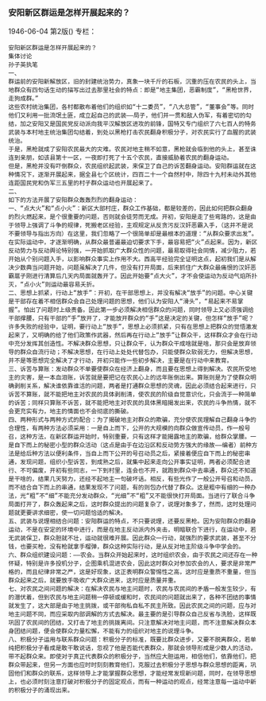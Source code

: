 ### 安阳新区群运是怎样开展起来的？

1946-06-04
第2版()
专栏：

    安阳新区群运是怎样开展起来的？
    集体讨论
    孙子英执笔
    一、
    群运前的安阳新解放区，旧的封建统治势力，真象一块千斤的石板，沉重的压在农民的头上，当地群众有四句话生动的描写出过去那里社会的特点：即是“地主集团，恶霸制度”，“黑枪世界，走狗成群。”
    这些农村统治集团，各村都散布着他们的组织如“十二委员”，“八大总管”，“董事会”等。同时他们又利用一批流氓土匪，成立起自己的武装——局子，他们并一贯和敌人伪军，有着密切的勾结，加之安阳又是国民党反动派向我平汉解放区进攻的前锋，国特又专门组织了六七百人的特务武装与本村地主统治集团勾结着，到处以黑枪打击农民翻身积极分子，对农民实行了血腥的武装统治。
    于是，黑枪就成了安阳农民最大的灾难。农民对地主稍不如意，黑枪就会临到他的头上，甚至诛连到亲朋，如该县第十一区，一夜即打死了十五个农民，直接威胁着农民的翻身运动。
    但是，黑枪并没有吓倒群众，农民组织起武装，来保卫了自己的诉苦翻身运动。安阳群运就在这种情况下，逐渐开展起来，据全县七个区统计，四百二十一个自然村中，除四十九村未动外其他连距国民党和伪军三五里的村子群众运动也开展起来了。
    二、
    如下的方法开展了安阳群众轰轰烈烈的翻身运动：
    一、“点大火”和“点小火”：新区大部村庄，群众工作基础，都是较差的，因此如何把群众翻身的烈火燃起来，是个很重要的问题，否则就会徒劳而无成。开初，安阳是走了些弯路的，这是由于领导上强调了斗争的规律，死搬老区经验，主观规定从反贪污反汉奸恶霸入手，（这并不是说不要领导与指出方向）在这里，我们忽略了一个很简单却是最根本的道理：“从群众要求出发”。在实际运动中，才逐渐明确，从群众最普遍最迫切要求下手，最容易把“火”点起来。因为，新区反动势力与反动舆论特别强，一开始抓取广大群众性的问题，最易取得社会同情，减少阻力，若开始从个别问题入手，以影响群众事实上作用不大。西高平经验完全证明这点，起初我们是从解决少数典当问题开始，问题虽解决了几件，但没有打开局面，后来抓住广大群众最痛恨的汉奸恶霸扈子刚进行清算后几天内局面就轰开了。因此开始要“点大火”，才不会使运动为反动气焰所扑灭，“点小火”则运动最容易夭折。
    二、思想上抓紧，行动上“放手”：开初，在干部思想上，并没有解决“放手”的问题。中心关键是干部存在着不相信群众会自己处理问题的思想，他们认为安阳人“滑头”，“易起来不易掌握”。怕出了问题时上级责备。因此第一步必须解决相信群众的问题，同时领导上又必须强调给干部撑腰，只有干部的“手”放开了，才能放开群众的“手”这是决定的关键，但怎样“放手”呢？许多失败的经验中，证明，要行动上“放手”，思想上必须抓紧，只有在思想上把群众的觉悟激发起来了，又明确的给了他们政策作武器，然后再在行动上“放手”让群众干，这样群众才会在行动中充分发挥其创造性。不解决群众思想，只让群众干，认为群众干成啥就是啥，那只会是放弃领导的群众自流行动；不解决思想，在行动上处处代替包办，只能使群众软弱无力，但解决思想，并不是等思想完全解决了才行动，开初只能作一些初步解决，主要是在行动中来教育。
    三、诉苦与算账：发动群众不单要使群众在经济上翻身，而且要在思想上得到解决。农民所受地主的灾害，是一本血泪账，诉苦就是要把记在农民心上的远年账倒出来。算账则是为了使群众明确剥削关系，解决谁依靠谁活的问题，两者是打通群众思想的灵魂，因此必须结合起来进行，只诉苦不算账，就不能把地主对农民的具体剥削清，使农民的阶级自觉意识化，只会流于一种简单的诉苦；同样只算账不诉苦，就不能把地主对农民的具体黑暗揭发出来，农民的斗争热情，就不会更充实有力，地主的情面也不会彻底的撕破。
    四、两种形式与两种方式的配合：为了揭破地主对群众的欺骗，充分使农民理解自己翻身斗争的合理性，有两种方法必须采用：一是自上而下，公开的大规模的向群众做宣传动员，作一般号召，这种方法，在新区群运开始时，特别重要，只有这样才能揭露地主的欺骗，给群众掌腰。一是自下而上的秘密小型的群众活动（这点是由于在边沿区和反动势方强大的缘故——编者）前种方法是给后种方法以便利条件，当自上而下公开的号召动员之后，紧接着便应自下而上的秘密串通，发现问题，组织小型诉苦，到成熟之后，就集中起来走向公开事实证明，两者必须配合进行、不可偏废，开初有些同志，一下到村里，连会也不开，就跑到群众中去串通，群众还不知道是干啥的，结果几天努力，还经不起地主一句破坏话。相反，有些光作了一般公开号召和动员，而不结合自下而上的串通，结果发现不了问题，有的则包办代替了群众。这是粗中有细的一种办法，光“粗”不“细”不能充分发动群众，“光细”不“粗”又不能很快打开局面。当进行了联合斗争局面打开了，群众轰起来之后，这时群众提出的问题复杂了，说理对象多了，然而，这时处理问题就更要讲求细密，使一切问题恰适的解决。
    五、武装与说理相结合问题：安阳群运的特点，不只要说理，还要反黑枪。因为安阳群众的翻身运动，不是在安定的环境中进行，而是在地主反动派内外夹击，明暗联合下进行，在运动中，若无武装保卫，群众胆就不壮，运动就很难开展。因此群众一行动，就强烈的要求武装，甚至不分钱，也要买枪，没有枪就拿手榴弹，群众这种实际行动，是从反对地主阶级斗争中学会的。
    六、群众组织建设问题：——农会。当群众开始起来时，这时组织农会，由于农民之间还存在一种怀疑，特别是许多投机分子，企图乘机混进农会，因此这时群众对参加农会的人，要求是非常严格的，而且纪律非常之严，这是好现象，这正表明群众警惕性之高，这时应是重质不重量，但当群众起来之后，就要放手吸收广大群众进来，这时应是质量并重。
    七、对农民之间问题的解决：在解决农民与地主问题时，农民与农民间的矛盾一般发生较少，有的潜伏着，但到农民与地主问题稍一停顿或缓和时，农民间的问题就出来了，各种不团结的事情就发生了，这大部是由于地主挑拨，或干部徇私自私不民主所致。因此农民之间的问题，应与对地主问题不同，而应采取内部调解的方式去解决。最主要的是引导群众自己反省与洗脸，这样既巩固了农民间的团结，又打击了地主的挑拨离间。只注意解决对地主问题，而不注意解决群众本身团结问题，便会使群众力量松懈，不能有力的组织对地主的说理斗争。
    八、积极分子运用与联系群众问题：积极分子的标准，既要比群众进步，又要不脱离群众，若单纯把积极分子看成是敢干敢说话，忽视了他是否能代表群众，那就会领导形成是少数人的活动，带不起群众来。即使对于真正代表群众的积极分子，当然应大胆运用，相信他们，依靠他们，把群众带起来，但另一方面也应时时刻刻教育他们，克服过去积极分子思想与群众思想的距离，巩固他们和群众的联系，这样领导上才能掌握群众思想，才能经常发现新问题，同时，在领导思想上，也必须时刻注意打破对积极分子的固定观点，而有一种运动的观点，经常注意每一运动中新的积极分子的涌现出来。
